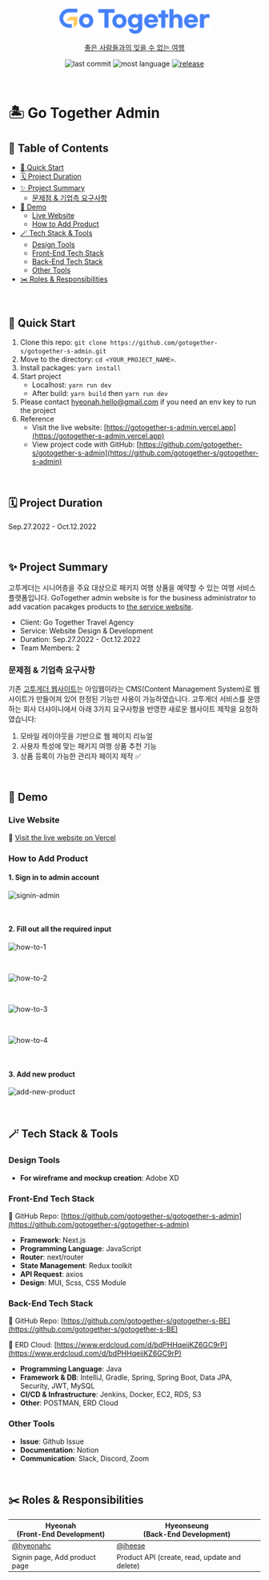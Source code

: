 <br/>

<div align="center"><a href="https://gotogether-s.vercel.app/" target="_blank"><img src="./public/main_logo.svg" width="300px"><p align="center">좋은 사람들과의 잊을 수 없는
여행</p></a></div>

<div align="center">

![last commit](https://img.shields.io/github/last-commit/gotogether-s/gotogether-s?color=green)
![most language](https://img.shields.io/github/languages/top/gotogether-s/gotogether-s)
[![release](https://img.shields.io/badge/release-v0.0.0-yellow)](https://github.com/gotogether-s/gotogether-s/tree/main)

</div>

<br/>

# 🏝 Go Together Admin

## 📑 Table of Contents

- [🚀 Quick Start](#-quick-start)
- [🗓 Project Duration](#-project-duration)
- [✨ Project Summary](#-project-summary)
  - [문제점 & 기업측 요구사항](#문제점--기업측-요구사항)
- [👀 Demo](#demo)
  - [Live Website](#live-website)
  - [How to Add Product](#how-to-add-product)
- [🪄 Tech Stack & Tools](#-tech-stack--tools)
  - [Design Tools](#design-tools)
  - [Front-End Tech Stack](#front-end-tech-stack)
  - [Back-End Tech Stack](#back-end-tech-stack)
  - [Other Tools](#other-tools)
- [✂️ Roles & Responsibilities](#%EF%B8%8F-roles--responsibilities)

<br />

## 🚀 Quick Start

1. Clone this repo: `git clone https://github.com/gotogether-s/gotogether-s-admin.git`
2. Move to the directory: `cd <YOUR_PROJECT_NAME>`.
3. Install packages: `yarn install`
4. Start project
   - Localhost: `yarn run dev`
   - After build: `yarn build` then `yarn run dev`
5. Please contact [hyeonah.hello@gmail.com](hyeonah.hello@gmail.com) if you need an env key to run the project
6. Reference
   - Visit the live website: [https://gotogether-s-admin.vercel.app](https://gotogether-s-admin.vercel.app)
   - View project code with GitHub: [https://github.com/gotogether-s/gotogether-s-admin](https://github.com/gotogether-s/gotogether-s-admin)

<br />

## 🗓 Project Duration

Sep.27.2022 - Oct.12.2022

<br />

## ✨ Project Summary

고투게더는 시니어층을 주요 대상으로 패키지 여행 상품을 예약할 수 있는 여행 서비스 플랫폼입니다. GoTogether admin website is for the business administrator to add vacation pacakges products to [the service website](https://www.gotogether-s.com/).

- Client: Go Together Travel Agency
- Service: Website Design & Development
- Duration: Sep.27.2022 - Oct.12.2022
- Team Members: 2

### 문제점 & 기업측 요구사항

기존 [고투게더 웹사이트](https://www.gotogether-s.com/)는 아임웹이라는 CMS(Content Management System)로 웹사이트가 만들어져 있어 한정된 기능만 사용이 가능하였습니다. 고투게더 서비스를 운영하는 회사 더샤이니에서 아래 3가지 요구사항을 반영한 새로운 웹사이트 제작을 요청하였습니다:

1. 모바일 레이아웃을 기반으로 웹 페이지 리뉴얼
2. 사용자 특성에 맞는 패키지 여행 상품 추천 기능
3. 상품 등록이 가능한 관리자 페이지 제작 ✅

<br />

## 👀 Demo

### Live Website

🔗 [Visit the live website on Vercel](https://github.com/gotogether-s/gotogether-s-admin)

### How to Add Product

#### 1. Sign in to admin account

![signin-admin](https://user-images.githubusercontent.com/83247825/217125214-72ee961d-df61-4e22-a96c-98f280226837.png)

<br />

#### 2. Fill out all the required input

![how-to-1](https://user-images.githubusercontent.com/83247825/217123997-ddbdb69b-59e7-47d8-9917-9896f1e1ed3c.png)

<br />

![how-to-2](https://user-images.githubusercontent.com/83247825/217124000-b3ca45d9-7757-4efa-b535-0696fae47661.png)

<br />

![how-to-3](https://user-images.githubusercontent.com/83247825/217124001-cae64874-a8a7-45c7-9c88-3e6a807fe700.png)

<br />

![how-to-4](https://user-images.githubusercontent.com/83247825/217124002-1065c6a1-80f6-48b1-a9e5-f9bd46b2ee01.png)

<br />

#### 3. Add new product

![add-new-product](https://user-images.githubusercontent.com/83247825/217124641-3af4dc4f-ce3e-4af4-8f5a-8bb460e6ae6d.png)

<br />

## 🪄 Tech Stack & Tools

### Design Tools

- **For wireframe and mockup creation**: Adobe XD

### Front-End Tech Stack

🔗 GitHub Repo: [https://github.com/gotogether-s/gotogether-s-admin](https://github.com/gotogether-s/gotogether-s-admin)

- **Framework**: Next.js
- **Programming Language**: JavaScript
- **Router**: next/router
- **State Management**: Redux toolkit
- **API Request**: axios
- **Design**: MUI, Scss, CSS Module

### Back-End Tech Stack

🔗 GitHub Repo: [https://github.com/gotogether-s/gotogether-s-BE](https://github.com/gotogether-s/gotogether-s-BE)

🔗 ERD Cloud: [https://www.erdcloud.com/d/bdPHHqeiiKZ6GC9rP](https://www.erdcloud.com/d/bdPHHqeiiKZ6GC9rP)

- **Programming Language**: Java
- **Framework & DB**: IntelliJ, Gradle, Spring, Spring Boot, Data JPA, Security, JWT, MySQL
- **CI/CD & Infrastructure**: Jenkins, Docker, EC2, RDS, S3
- **Other**: POSTMAN, ERD Cloud

### Other Tools

- **Issue**: Github Issue
- **Documentation**: Notion
- **Communication**: Slack, Discord, Zoom

<br />

## ✂️ Roles & Responsibilities

| Hyeonah<br>(Front-End Development)       | Hyeonseung<br>(Back-End Development)          |
| ---------------------------------------- | --------------------------------------------- |
| [@hyeonahc](https://github.com/hyeonahc) | [@iheese](https://github.com/iheese)          |
| Signin page, Add product page            | Product API (create, read, update and delete) |
